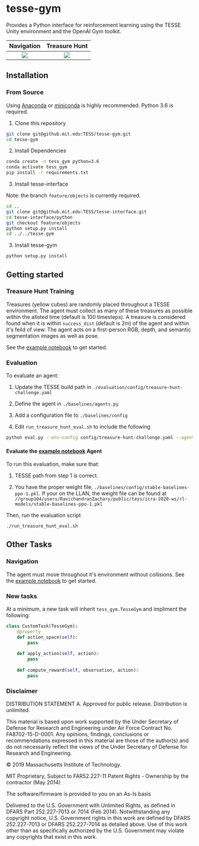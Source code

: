 # tesse-gym

Provides a Python interface for reinforcement learning using the TESSE Unity environment and the OpenAI Gym toolkit.


Navigation | Treasure Hunt
:----------:|:---------------:
![](docs/hunt-1.gif) | ![](docs/nav-1.gif)

## Installation

### From Source
Using [Anaconda](https://www.anaconda.com/distribution/#download-section) or [miniconda](https://docs.conda.io/en/latest/miniconda.html) is highly recommended. Python 3.6 is required.

1. Clone this repository
```sh
git clone git@github.mit.edu:TESS/tesse-gym.git
cd tesse-gym
```

2. Install Dependencies

```sh
conda create -n tess_gym python=3.6
conda activate tess_gym
pip install -r requirements.txt
```

3. Install tesse-interface

Note: the branch `feature/objects` is currently required.

```sh
cd ..
git clone git@github.mit.edu:TESS/tesse-interface.git
cd tesse-interface/python
git checkout feature/objects
python setup.py install
cd ../../tesse-gym
```

3. Install tesse-gym

```sh
python setup.py install
```

## Getting started

### Treasure Hunt Training

Treasures (yellow cubes) are randomly placed throughout a TESSE environment. The agent must collect as many of these treasures as possible within the alloted time (default is 100 timesteps). A treasure is considered found when it is within `success_dist` (default is 2m) of the agent and within it's feild of view. The agent acts on a first-person RGB, depth, and semantic segmentation images as well as pose.

See the [example notebook](notebooks/stable-baselines-ppo.ipynb) to get started.

### Evaluation

To evaluate an agent:

1. Update the TESSE build path in `./evaluation/config/treasure-hunt-challenge.yaml`

2. Define the agent in `./baselines/agents.py`

3. Add a configuration file to `./baselines/config`

4. Edit `run_treasure_hunt_eval.sh` to include the following

```sh
python eval.py --env-config config/treasure-hunt-challenge.yaml --agent-config YOUR_CONFIG
```  
  
#### Evaluate the [example notebook](notebooks/stable-baselines-ppo.ipynb) Agent

To run this evaluation, make sure that:

1. TESSE path from step 1 is correct.

2. You have the proper weight file, `./baselines/config/stable-baselines-ppo-1.pkl`. If your on the LLAN, the weight file can be found at `//group104/users/RavichandranZachary/public/tess/icra-2020-ws/rl-models/stable-baselines-ppo-1.pkl`

Then, run the evaluation script 

```sh 
./run_treasure_hunt_eval.sh
```


## Other Tasks

### Navigation

The agent must move throughout it's environment without collisions. See  the [example notebook](notebooks/navigation-training.ipynb) to get started.

### New tasks
At a minimum, a new task will inherit `tess_gym.TesseGym` and impliment the following:

```python
class CustomTask(TesseGym):
    @property
    def action_space(self):
        pass
    
    def apply_action(self, action):
        pass
    
    def compute_reward(self, observation, action):
        pass
```

### Disclaimer

DISTRIBUTION STATEMENT A. Approved for public release. Distribution is unlimited.

This material is based upon work supported by the Under Secretary of Defense for Research and Engineering under Air Force Contract No. FA8702-15-D-0001. Any opinions, findings, conclusions or recommendations expressed in this material are those of the author(s) and do not necessarily reflect the views of the Under Secretary of Defense for Research and Engineering.

© 2019 Massachusetts Institute of Technology.

MIT Proprietary, Subject to FAR52.227-11 Patent Rights - Ownership by the contractor (May 2014)

The software/firmware is provided to you on an As-Is basis

Delivered to the U.S. Government with Unlimited Rights, as defined in DFARS Part 252.227-7013 or 7014 (Feb 2014). Notwithstanding any copyright notice, U.S. Government rights in this work are defined by DFARS 252.227-7013 or DFARS 252.227-7014 as detailed above. Use of this work other than as specifically authorized by the U.S. Government may violate any copyrights that exist in this work.
